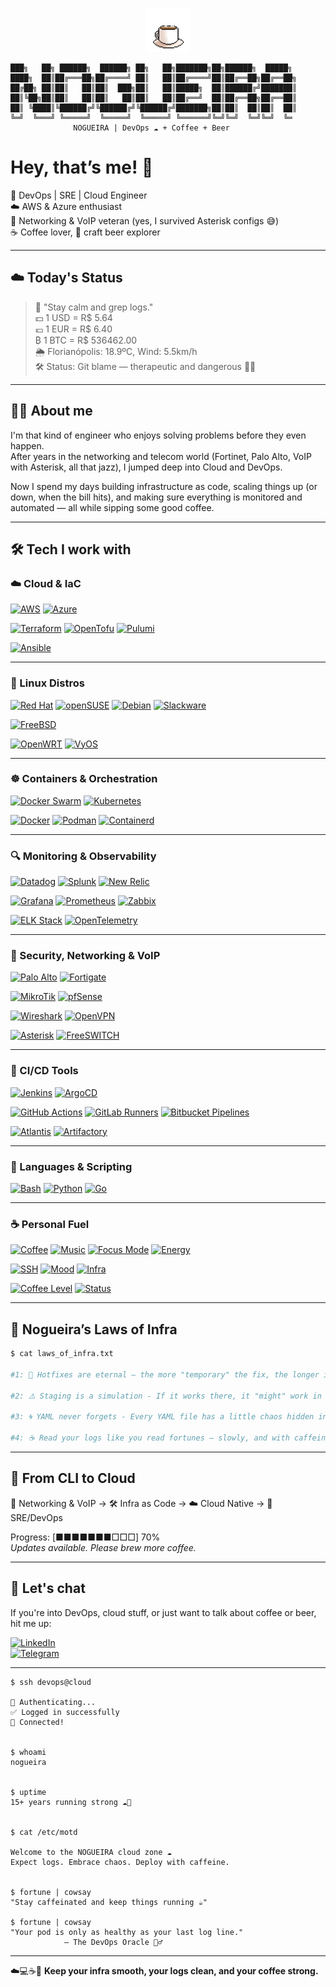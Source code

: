 <p align="center">
  <img src="./assets/coffee.gif" width="70"/>
</p>


```
███╗   ██╗ ██████╗  ██████╗ ██╗   ██╗███████╗██╗██████╗  █████╗ 
████╗  ██║██╔═══██╗██╔════╝ ██║   ██║██╔════╝██║██╔══██╗██╔══██╗
██╔██╗ ██║██║   ██║██║  ███╗██║   ██║█████╗  ██║██████╔╝███████║
██║╚██╗██║██║   ██║██║   ██║██║   ██║██╔══╝  ██║██╔══██╗██╔══██║
██║ ╚████║╚██████╔╝╚██████╔╝╚██████╔╝███████╗██║██║  ██║██║  ██║
╚═╝  ╚═══╝ ╚═════╝  ╚═════╝  ╚═════╝ ╚══════╝╚═╝╚═╝  ╚═╝╚═╝  ╚═
              NOGUEIRA | DevOps ☁️ + Coffee + Beer 
```

# Hey, that’s me! 👋

🔧 DevOps | SRE | Cloud Engineer  
☁️ AWS & Azure enthusiast  
📡 Networking & VoIP veteran (yes, I survived Asterisk configs 😅)  
☕ Coffee lover, 🍺 craft beer explorer  

---

<!-- START_STATUS -->
## ☁️ Today's Status

> 💬 "Stay calm and grep logs."  
> 💵 1 USD = R$ 5.64  
> 💶 1 EUR = R$ 6.40  
> ₿ 1 BTC = R$ 536462.00  
> 🌦️ Florianópolis: 18.9ºC, Wind: 5.5km/h  
> 🛠️ Status: Git blame — therapeutic and dangerous 🕵️‍♂️
<!-- END_STATUS -->

---

## 👨‍💻 About me

I'm that kind of engineer who enjoys solving problems before they even happen.  
After years in the networking and telecom world (Fortinet, Palo Alto, VoIP with Asterisk, all that jazz), I jumped deep into Cloud and DevOps.

Now I spend my days building infrastructure as code, scaling things up (or down, when the bill hits), and making sure everything is monitored and automated — all while sipping some good coffee.

---

## 🛠️ Tech I work with

### ☁️ Cloud & IaC

[![AWS](https://img.shields.io/badge/Cloud-AWS-orange?logo=amazonwebservices)](https://aws.amazon.com)
[![Azure](https://img.shields.io/badge/Cloud-Azure-blue?logo=icloud)](https://azure.microsoft.com)

[![Terraform](https://img.shields.io/badge/IaC-Terraform-623CE4?logo=terraform)](https://www.terraform.io)
[![OpenTofu](https://img.shields.io/badge/IaC-OpenTofu-215732?logo=opentofu)](https://opentofu.org)
[![Pulumi](https://img.shields.io/badge/IaC-Pulumi-F6C915?logo=pulumi)](https://www.pulumi.com)

[![Ansible](https://img.shields.io/badge/Automation-Ansible-black?logo=ansible)](https://www.ansible.com)

---

### 🐧 Linux Distros

[![Red Hat](https://img.shields.io/badge/OS-Red_Hat-EE0000?logo=redhat)](https://www.redhat.com)
[![openSUSE](https://img.shields.io/badge/OS-openSUSE-73BA25?logo=opensuse)](https://www.opensuse.org)
[![Debian](https://img.shields.io/badge/OS-Debian-A81D33?logo=debian)](https://www.debian.org)
[![Slackware](https://img.shields.io/badge/OS-Slackware-blue?logo=slackware)](http://www.slackware.com)

[![FreeBSD](https://img.shields.io/badge/OS-FreeBSD-red?logo=freebsd)](https://www.freebsd.org)

[![OpenWRT](https://img.shields.io/badge/Router-OpenWRT-333333?logo=openwrt)](https://openwrt.org)
[![VyOS](https://img.shields.io/badge/Router-VyOS-orange?logo=linux)](https://vyos.io)


---

### ☸️ Containers & Orchestration

[![Docker Swarm](https://img.shields.io/badge/Orchestration-Docker_Swarm-2496ED?logo=docker)](https://docs.docker.com/engine/swarm/)
[![Kubernetes](https://img.shields.io/badge/Orchestration-K8s-326CE5?logo=kubernetes)](https://kubernetes.io)

[![Docker](https://img.shields.io/badge/Containers-Docker-2496ED?logo=docker)](https://www.docker.com)
[![Podman](https://img.shields.io/badge/Containers-Podman-892CA0?logo=podman)](https://podman.io)
[![Containerd](https://img.shields.io/badge/Runtime-containerd-263238?logo=containerd)](https://containerd.io)

---

### 🔍 Monitoring & Observability

[![Datadog](https://img.shields.io/badge/Monitoring-Datadog-purple?logo=datadog)](https://www.datadoghq.com)
[![Splunk](https://img.shields.io/badge/Monitoring-Splunk-000000?logo=splunk)](https://www.splunk.com)
[![New Relic](https://img.shields.io/badge/Monitoring-NewRelic-008C99?logo=newrelic)](https://newrelic.com)

[![Grafana](https://img.shields.io/badge/Monitoring-Grafana-F46800?logo=grafana)](https://grafana.com)
[![Prometheus](https://img.shields.io/badge/Monitoring-Prometheus-E6522C?logo=prometheus)](https://prometheus.io)
[![Zabbix](https://img.shields.io/badge/Monitoring-Zabbix-DC382D?logo=zabbix)](https://www.zabbix.com)

[![ELK Stack](https://img.shields.io/badge/Logs-ELK-005571?logo=elastic)](https://www.elastic.co/what-is/elk-stack)
[![OpenTelemetry](https://img.shields.io/badge/Observability-OpenTelemetry-7F52FF?logo=opentelemetry)](https://opentelemetry.io)

---

### 🔐 Security, Networking & VoIP

[![Palo Alto](https://img.shields.io/badge/Security-Palo_Alto_Networks-ED1C24?logo=paloaltonetworks)](https://www.paloaltonetworks.com)
[![Fortigate](https://img.shields.io/badge/Security-Fortinet-EE1D23?logo=fortinet)](https://www.fortinet.com)

[![MikroTik](https://img.shields.io/badge/Networking-MikroTik-D6001C?logo=mikrotik)](https://mikrotik.com)
[![pfSense](https://img.shields.io/badge/Firewall-pfSense-darkblue?logo=pfsense)](https://www.pfsense.org)

[![Wireshark](https://img.shields.io/badge/Networking-Wireshark-1679A7?logo=wireshark)](https://www.wireshark.org)
[![OpenVPN](https://img.shields.io/badge/VPN-OpenVPN-FE7E00?logo=openvpn)](https://openvpn.net)

[![Asterisk](https://img.shields.io/badge/VoIP-Asterisk-orange?logo=asterisk)](https://www.asterisk.org/)
[![FreeSWITCH](https://img.shields.io/badge/VoIP-FreeSWITCH-054F9A?logo=wikiquote)](https://freeswitch.com)

---

### 🔁 CI/CD Tools

[![Jenkins](https://img.shields.io/badge/CI_Jenkins-D24939?logo=jenkins&logoColor=white)](https://www.jenkins.io)
[![ArgoCD](https://img.shields.io/badge/GitOps-ArgoCD-EB4C60?logo=argo)](https://argo-cd.readthedocs.io)

[![GitHub Actions](https://img.shields.io/badge/CI-GitHub_Actions-2088FF?logo=githubactions)](https://github.com/features/actions)
[![GitLab Runners](https://img.shields.io/badge/CI-GitLab_Runner-FC6D26?logo=gitlab)](https://docs.gitlab.com/runner/)
[![Bitbucket Pipelines](https://img.shields.io/badge/CI-Bitbucket_Runners-0052CC?logo=bitbucket)](https://bitbucket.org/product/features/pipelines)

[![Atlantis](https://img.shields.io/badge/IaC-Atlantis-6baffe?logo=terraform)](https://www.runatlantis.io)
[![Artifactory](https://img.shields.io/badge/Packages-Artifactory-528B8B?logo=jfrog)](https://jfrog.com/artifactory)

---

### 🧠 Languages & Scripting

[![Bash](https://img.shields.io/badge/Shell-Bash-4EAA25?logo=gnu-bash)](https://www.gnu.org/software/bash/)
[![Python](https://img.shields.io/badge/Code-Python-3776AB?logo=python)](https://www.python.org)
[![Go](https://img.shields.io/badge/Code-Go-00ADD8?logo=go)](https://go.dev)

---

### ☕ Personal Fuel


[![Coffee](https://img.shields.io/badge/Fuel-Coffee-brown?logo=buymeacoffee)](https://buymeacoffee.com)
[![Music](https://img.shields.io/badge/Music-LoFi_Beats-5F9EA0?logo=spotify)](https://open.spotify.com)
[![Focus Mode](https://img.shields.io/badge/Focus-Terminal_Mode-black?logo=gnometerminal)]()
[![Energy](https://img.shields.io/badge/Energy-99%25-green)]()

[![SSH](https://img.shields.io/badge/SSH-Connected-blue?logo=monkeytie)]()
[![Mood](https://img.shields.io/badge/Mood-Caffeinated-yellow?logo=buymeacoffee)]()
[![Infra](https://img.shields.io/badge/Terraform--Apply-Completed-success)]()

[![Coffee Level](https://img.shields.io/badge/Coffee_Level-Refilled-success)]()
[![Status](https://img.shields.io/badge/Dev_Mode-ON-blueviolet)]()

---

## 🧠 Nogueira’s Laws of Infra

```bash
$ cat laws_of_infra.txt

#1: 🔧 Hotfixes are eternal — the more "temporary" the fix, the longer it lives in prod.  

#2: ⚠️ Staging is a simulation - If it works there, it "might" work in prod. 

#3: 🌀 YAML never forgets - Every YAML file has a little chaos hidden inside.  

#4: ☕ Read your logs like you read fortunes — slowly, and with caffeine.
```


---

## 🧭 From CLI to Cloud

🔌 Networking & VoIP → 🛠️ Infra as Code → ☁️ Cloud Native → 🧠 SRE/DevOps

Progress: [■■■■■■■□□□] 70%  
*Updates available. Please brew more coffee.*

---

## 💬 Let's chat

If you're into DevOps, cloud stuff, or just want to talk about coffee or beer, hit me up:

[![LinkedIn](https://img.shields.io/badge/LinkedIn-Nogueira-blue?logo=linkedin)](https://linkedin.com/in/gfnogueira)  
[![Telegram](https://img.shields.io/badge/Telegram-@nogueira-blue?logo=telegram)](https://t.me/gfnogueira)

---
```
$ ssh devops@cloud

🔐 Authenticating...
✅ Logged in successfully
🔐 Connected!


$ whoami
nogueira


$ uptime
15+ years running strong ☁️🐧


$ cat /etc/motd

Welcome to the NOGUEIRA cloud zone ☁️  
Expect logs. Embrace chaos. Deploy with caffeine.


$ fortune | cowsay
"Stay caffeinated and keep things running ☕"

$ fortune | cowsay
"Your pod is only as healthy as your last log line."
            — The DevOps Oracle 🧙‍♂️
```

---

☁️💻☕🍺 **Keep your infra smooth, your logs clean, and your coffee strong.**
